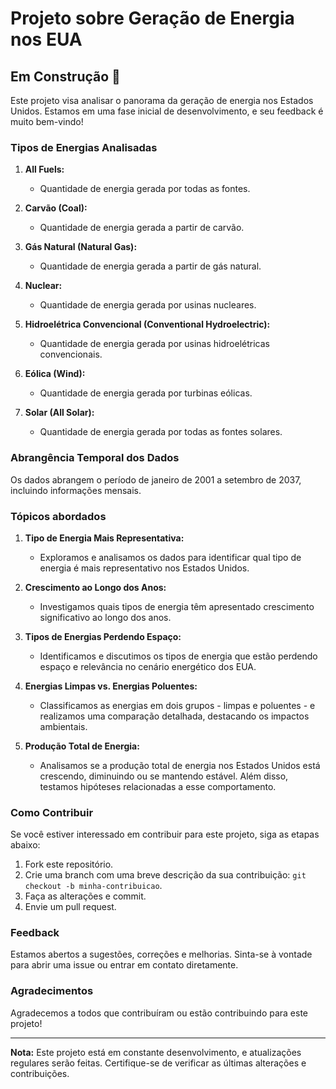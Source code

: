 # Projeto sobre Geração de Energia nos EUA

## Em Construção 🚧

Este projeto visa analisar o panorama da geração de energia nos Estados Unidos. Estamos em uma fase inicial de desenvolvimento, e seu feedback é muito bem-vindo!

### Tipos de Energias Analisadas

1. **All Fuels:**
   - Quantidade de energia gerada por todas as fontes.

2. **Carvão (Coal):**
   - Quantidade de energia gerada a partir de carvão.

3. **Gás Natural (Natural Gas):**
   - Quantidade de energia gerada a partir de gás natural.

4. **Nuclear:**
   - Quantidade de energia gerada por usinas nucleares.

5. **Hidroelétrica Convencional (Conventional Hydroelectric):**
   - Quantidade de energia gerada por usinas hidroelétricas convencionais.

6. **Eólica (Wind):**
   - Quantidade de energia gerada por turbinas eólicas.

7. **Solar (All Solar):**
   - Quantidade de energia gerada por todas as fontes solares.

### Abrangência Temporal dos Dados

Os dados abrangem o período de janeiro de 2001 a setembro de 2037, incluindo informações mensais.

### Tópicos abordados

1. **Tipo de Energia Mais Representativa:**
   - Exploramos e analisamos os dados para identificar qual tipo de energia é mais representativo nos Estados Unidos.

2. **Crescimento ao Longo dos Anos:**
   - Investigamos quais tipos de energia têm apresentado crescimento significativo ao longo dos anos.

3. **Tipos de Energias Perdendo Espaço:**
   - Identificamos e discutimos os tipos de energia que estão perdendo espaço e relevância no cenário energético dos EUA.

4. **Energias Limpas vs. Energias Poluentes:**
   - Classificamos as energias em dois grupos - limpas e poluentes - e realizamos uma comparação detalhada, destacando os impactos ambientais.

5. **Produção Total de Energia:**
   - Analisamos se a produção total de energia nos Estados Unidos está crescendo, diminuindo ou se mantendo estável. Além disso, testamos hipóteses relacionadas a esse comportamento.

### Como Contribuir

Se você estiver interessado em contribuir para este projeto, siga as etapas abaixo:

1. Fork este repositório.
2. Crie uma branch com uma breve descrição da sua contribuição: `git checkout -b minha-contribuicao`.
3. Faça as alterações e commit.
4. Envie um pull request.

### Feedback

Estamos abertos a sugestões, correções e melhorias. Sinta-se à vontade para abrir uma issue ou entrar em contato diretamente.

### Agradecimentos

Agradecemos a todos que contribuíram ou estão contribuindo para este projeto!

---

**Nota:** Este projeto está em constante desenvolvimento, e atualizações regulares serão feitas. Certifique-se de verificar as últimas alterações e contribuições.
